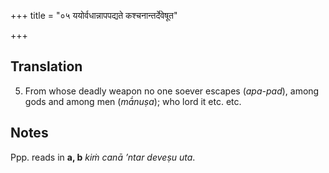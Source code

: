 +++
title = "०५ ययोर्वधान्नापपद्यते कश्चनान्तर्देवेषूत"

+++
## Translation
5. From whose deadly weapon no one soever escapes (*apa-pad*), among  
gods and among men (*mā́nuṣa*); who lord it etc. etc.

## Notes
Ppp. reads in **a, b** *kiṁ canā ’ntar deveṣu uta*.
